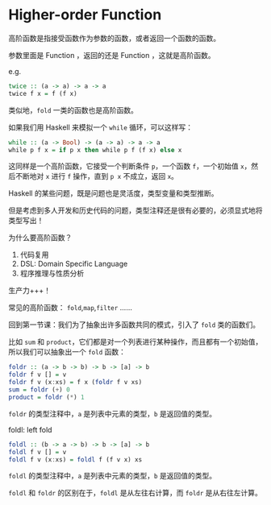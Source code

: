 # Higher-order Function

高阶函数是指接受函数作为参数的函数，或者返回一个函数的函数。

参数里面是 Function ，返回的还是 Function ，这就是高阶函数。

e.g.

```haskell
twice :: (a -> a) -> a -> a
twice f x = f (f x)
```

类似地，`fold` 一类的函数也是高阶函数。

如果我们用 Haskell 来模拟一个 `while` 循环，可以这样写：

```haskell
while :: (a -> Bool) -> (a -> a) -> a -> a
while p f x = if p x then while p f (f x) else x
```

这同样是一个高阶函数，它接受一个判断条件 `p`，一个函数 `f`，一个初始值 `x`，然后不断地对 `x` 进行 `f` 操作，直到 `p x` 不成立，返回 `x`。

Haskell 的某些问题，既是问题也是灵活度，类型变量和类型推断。

但是考虑到多人开发和历史代码的问题，类型注释还是很有必要的，必须显式地将类型写出！

为什么要高阶函数？

1. 代码复用
2. DSL: Domain Specific Language
3. 程序推理与性质分析

生产力+++！

常见的高阶函数：
`fold`,`map`,`filter` ……

回到第一节课：我们为了抽象出许多函数共同的模式，引入了 `fold` 类的函数们。

比如 `sum` 和 `product`，它们都是对一个列表进行某种操作，而且都有一个初始值，所以我们可以抽象出一个 `fold` 函数：

```haskell
foldr :: (a -> b -> b) -> b -> [a] -> b
foldr f v [] = v
foldr f v (x:xs) = f x (foldr f v xs)
sum = foldr (+) 0
product = foldr (*) 1
```

`foldr` 的类型注释中，`a` 是列表中元素的类型，`b` 是返回值的类型。

foldl: left fold

```haskell
foldl :: (b -> a -> b) -> b -> [a] -> b
foldl f v [] = v
foldl f v (x:xs) = foldl f (f v x) xs
```

`foldl` 的类型注释中，`a` 是列表中元素的类型，`b` 是返回值的类型。

`foldl` 和 `foldr` 的区别在于，`foldl` 是从左往右计算，而 `foldr` 是从右往左计算。

```

```